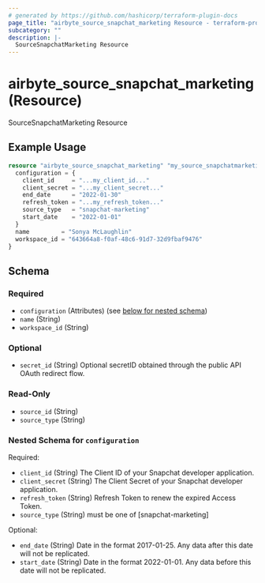 ```yaml
---
# generated by https://github.com/hashicorp/terraform-plugin-docs
page_title: "airbyte_source_snapchat_marketing Resource - terraform-provider-airbyte"
subcategory: ""
description: |-
  SourceSnapchatMarketing Resource
---
```


# airbyte_source_snapchat_marketing (Resource)

SourceSnapchatMarketing Resource

## Example Usage

```terraform
resource "airbyte_source_snapchat_marketing" "my_source_snapchatmarketing" {
  configuration = {
    client_id     = "...my_client_id..."
    client_secret = "...my_client_secret..."
    end_date      = "2022-01-30"
    refresh_token = "...my_refresh_token..."
    source_type   = "snapchat-marketing"
    start_date    = "2022-01-01"
  }
  name         = "Sonya McLaughlin"
  workspace_id = "643664a8-f0af-48c6-91d7-32d9fbaf9476"
}
```

<!-- schema generated by tfplugindocs -->
## Schema

### Required

- `configuration` (Attributes) (see [below for nested schema](#nestedatt--configuration))
- `name` (String)
- `workspace_id` (String)

### Optional

- `secret_id` (String) Optional secretID obtained through the public API OAuth redirect flow.

### Read-Only

- `source_id` (String)
- `source_type` (String)

<a id="nestedatt--configuration"></a>
### Nested Schema for `configuration`

Required:

- `client_id` (String) The Client ID of your Snapchat developer application.
- `client_secret` (String) The Client Secret of your Snapchat developer application.
- `refresh_token` (String) Refresh Token to renew the expired Access Token.
- `source_type` (String) must be one of [snapchat-marketing]

Optional:

- `end_date` (String) Date in the format 2017-01-25. Any data after this date will not be replicated.
- `start_date` (String) Date in the format 2022-01-01. Any data before this date will not be replicated.


